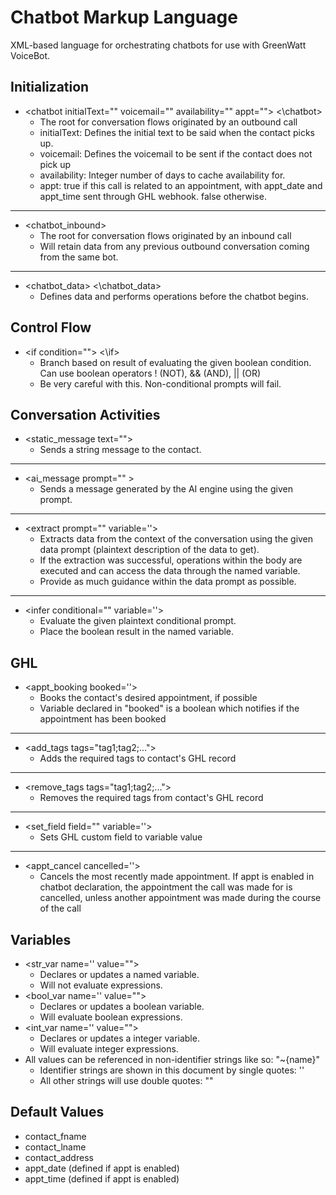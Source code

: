 
# Chatbot Markup Language
XML-based language for orchestrating chatbots for use with GreenWatt VoiceBot.

## Initialization
- \<chatbot initialText="" voicemail="" availability="" appt=""> <\chatbot>
	 - The root for conversation flows originated by an outbound call
 	 - initialText: Defines the initial text to be said when the contact picks up. 
	 - voicemail: Defines the voicemail to be sent if the contact does not pick up
 	 - availability: Integer number of days to cache availability for.
   	 - appt: true if this call is related to an appointment, with appt_date and appt_time sent through GHL webhook. false otherwise.  
---
- \<chatbot_inbound>
    - The root for conversation flows originated by an inbound call
    - Will retain data from any previous outbound conversation coming from the same bot.
 ---
- \<chatbot_data>
	<\chatbot_data>
	- Defines data and performs operations before the chatbot begins.

## Control Flow
- \<if condition=""> <\if>
	- Branch based on result of evaluating the given boolean condition. Can use boolean operators ! (NOT), && (AND), || (OR)
	- Be very careful with this. Non-conditional prompts will fail.

## Conversation Activities
- \<static_message text="">
	- Sends a string message to the contact.
---
- \<ai_message prompt="" >
	- Sends a message generated by the AI engine using the given prompt.
---
- \<extract prompt="" variable=''> </extract>
	- Extracts data from the context of the conversation using the given data prompt (plaintext description of the data to get).
	- If the extraction was successful, operations within the body are executed and can access the data through the named variable.
	- Provide as much guidance within the data prompt as possible.
---
- \<infer conditional="" variable=''>
	- Evaluate the given plaintext conditional prompt.
	- Place the boolean result in the named variable.

## GHL
- \<appt_booking booked=''>
	- Books the contact's desired appointment, if possible
	- Variable declared in "booked" is a boolean which notifies if the appointment has been booked
---
- \<add_tags tags="tag1;tag2;...">
	- Adds the required tags to contact's GHL record
---
- \<remove_tags tags="tag1;tag2;...">
	- Removes the required tags from contact's GHL record
---
- \<set_field field="" variable=''>
	- Sets GHL custom field to variable value
---
- \<appt_cancel cancelled=''>
	- Cancels the most recently made appointment. If appt is enabled in chatbot declaration, the appointment the call was made for is cancelled, unless another appointment was made during the course of the call  

## Variables
- \<str_var name='' value="">
	- Declares or updates a named variable.
	- Will not evaluate expressions.
- \<bool_var name='' value="">
	- Declares or updates a boolean variable.
	- Will evaluate boolean expressions.
- \<int_var name='' value="">
	- Declares or updates a integer variable.
	- Will evaluate integer expressions.
- All values can be referenced in non-identifier strings like so: "~{name}"
	- Identifier strings are shown in this document by single quotes: ''
	- All other strings will use double quotes: ""


## Default Values
- contact_fname
- contact_lname
- contact_address
- appt_date (defined if appt is enabled)
- appt_time (defined if appt is enabled)

